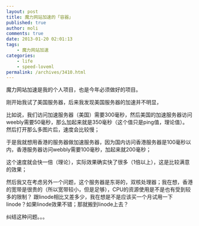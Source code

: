```yaml
---
layout: post
title: 魔力网站加速的「容器」
published: true
author: moli
comments: true
date: 2013-01-20 02:01:13
tags:
    - 魔力网站加速
categories:
    - life
    - speed-loveml
permalink: /archives/3410.html
---
```



魔力网站加速是我的个人项目，也是今年必须做好的项目。

刚开始我试了美国服务器，后来我发现美国服务器的加速并不明显，

比如说，我们访问加速服务器（美国）需要300毫秒，然后美国的加速服务器访问weebly需要50毫秒，那么加起来就是350毫秒（这个值只是ping值，理论值）。然后打开那么多图片后，速度会比较慢；

于是我就想用香港的服务器做加速服务器，因为国内访问香港服务器是100毫秒以内，香港服务器访问webbly需要100毫秒，加起来就200毫秒；

这个速度就会快一倍（理论），实际效果确实快了很多（1倍以上），这是比较满意的效果；

然后我又在考虑另外一个问题，这个服务器是东哥的，双核处理器；我在想，香港的宽带是很贵的（所以宽带较小，但是足够），CPU的资源使用是不是也有受到较多的限制？ 跟linode相比又差多少，我在想是不是应该买一个月试用一下linode？如果linode效果不错；那就搬到linode上去？

纠结这种问题。。。